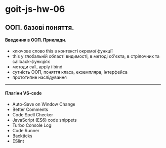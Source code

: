 # goit-js-hw-06

## ООП. базові поняття.

#### Введення в ООП. Приклади.

- ключове слово this в контексті окремої функції
- this у глобальній області видимості, в методі об'єкта, в стрілочних та callback-функціях
- методи call, apply і bind
- сутність ООП, поняття класа, екземпляра, інтерфейса
- прототипне наслідування
---

#### Плагіни VS-code
- Auto-Save on Window Change
- Better Comments
- Code Spell Checker
- JavaScript (ES6) code snippets
- Turbo Console Log
- Code Runner
- Backticks
- ESlint
